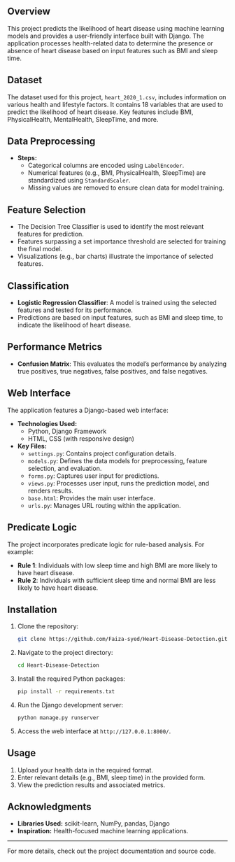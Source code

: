 ## Overview
This project predicts the likelihood of heart disease using machine learning models and provides a user-friendly interface built with Django. The application processes health-related data to determine the presence or absence of heart disease based on input features such as BMI and sleep time.

## Dataset
The dataset used for this project, `heart_2020_1.csv`, includes information on various health and lifestyle factors. It contains 18 variables that are used to predict the likelihood of heart disease. Key features include BMI, PhysicalHealth, MentalHealth, SleepTime, and more.

## Data Preprocessing
- **Steps:**
  - Categorical columns are encoded using `LabelEncoder`.
  - Numerical features (e.g., BMI, PhysicalHealth, SleepTime) are standardized using `StandardScaler`.
  - Missing values are removed to ensure clean data for model training.

## Feature Selection
- The Decision Tree Classifier is used to identify the most relevant features for prediction.
- Features surpassing a set importance threshold are selected for training the final model.
- Visualizations (e.g., bar charts) illustrate the importance of selected features.

## Classification
- **Logistic Regression Classifier**: A model is trained using the selected features and tested for its performance.
- Predictions are based on input features, such as BMI and sleep time, to indicate the likelihood of heart disease.

## Performance Metrics
- **Confusion Matrix**: This evaluates the model’s performance by analyzing true positives, true negatives, false positives, and false negatives.

## Web Interface
The application features a Django-based web interface:
- **Technologies Used:**
  - Python, Django Framework
  - HTML, CSS (with responsive design)
- **Key Files:**
  - `settings.py`: Contains project configuration details.
  - `models.py`: Defines the data models for preprocessing, feature selection, and evaluation.
  - `forms.py`: Captures user input for predictions.
  - `views.py`: Processes user input, runs the prediction model, and renders results.
  - `base.html`: Provides the main user interface.
  - `urls.py`: Manages URL routing within the application.

## Predicate Logic
The project incorporates predicate logic for rule-based analysis. For example:
- **Rule 1**: Individuals with low sleep time and high BMI are more likely to have heart disease.
- **Rule 2**: Individuals with sufficient sleep time and normal BMI are less likely to have heart disease.

## Installation
1. Clone the repository:
   ```bash
   git clone https://github.com/Faiza-syed/Heart-Disease-Detection.git
   ```
2. Navigate to the project directory:
   ```bash
   cd Heart-Disease-Detection
   ```
3. Install the required Python packages:
   ```bash
   pip install -r requirements.txt
   ```
4. Run the Django development server:
   ```bash
   python manage.py runserver
   ```
5. Access the web interface at `http://127.0.0.1:8000/`.

## Usage
1. Upload your health data in the required format.
2. Enter relevant details (e.g., BMI, sleep time) in the provided form.
3. View the prediction results and associated metrics.

## Acknowledgments
- **Libraries Used:** scikit-learn, NumPy, pandas, Django
- **Inspiration:** Health-focused machine learning applications.

---
For more details, check out the project documentation and source code.


